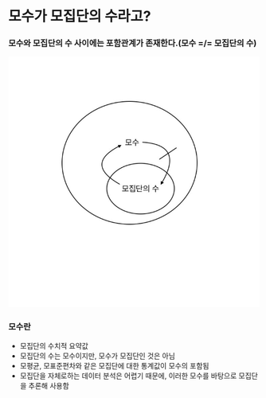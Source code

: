 # 모수가 모집단의 수라고?

### 모수와 모집단의 수 사이에는 포함관계가 존재한다.(모수 =/= 모집단의 수)

![img/3.jpeg](./img/3.jpeg)

### 모수란
* 모집단의 수치적 요약값
* 모집단의 수는 모수이지만, 모수가 모집단인 것은 아님
* 모평균, 모표준편차와 같은 모집단에 대한 통계값이 모수의 포함됨
* 모집단을 자체로하는 데이터 분석은 어렵기 때문에, 이러한 모수를 바탕으로 모집단을 추론해 사용함